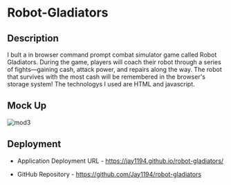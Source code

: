 # Robot-Gladiators

## Description
I bult a in browser command prompt combat simulator game called Robot Gladiators. During the game, players will coach their 
robot through a series of fights—gaining cash, attack power, and repairs along the way. The robot that 
survives with the most cash will be remembered in the browser's storage system! The technologys I used are HTML and javascript.

## Mock Up
![mod3](https://github.com/Jay1194/robot-gladiators/assets/105843570/12d54702-b04c-4bec-990c-b73bccf2f709)

## Deployment

* Application Deployment URL - https://jay1194.github.io/robot-gladiators/

*  GitHub Repository - https://github.com/Jay1194/robot-gladiators

